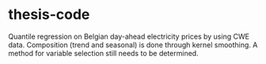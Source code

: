# thesis-code
 
Quantile regression on Belgian day-ahead electricity prices by using CWE data.
Composition (trend and seasonal) is done through kernel smoothing.
A method for variable selection still needs to be determined.

